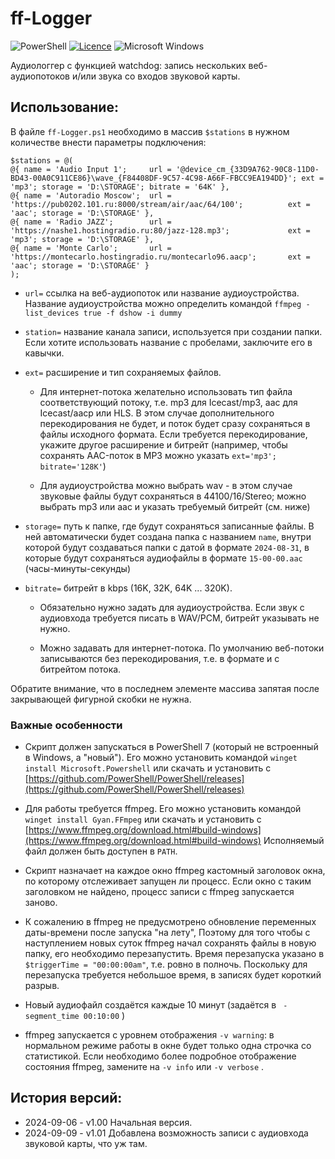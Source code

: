 # ff-Logger

![PowerShell](https://img.shields.io/badge/PowerShell-%235391FE.svg?style=for-the-badge&logo=powershell&logoColor=white)
[![Licence](https://img.shields.io/github/license/ykmn/ff-Logger?style=for-the-badge)](./LICENSE)
![Microsoft Windows](https://img.shields.io/badge/Microsoft-Windows-%FF5F91FF.svg?style=for-the-badge&logo=Microsoft%20Windows&logoColor=white)


Аудиологгер с функцией watchdog: запись нескольких веб-аудиопотоков и/или звука
со входов звуковой карты.

## Использование:

В файле `ff-Logger.ps1` необходимо в массив `$stations` в нужном количестве внести
параметры подключения:

```
$stations = @(
@{ name = 'Audio Input 1';     url = '@device_cm_{33D9A762-90C8-11D0-BD43-00A0C911CE86}\wave_{F84408DF-9C57-4C98-A66F-FBCC9EA194DD}'; ext = 'mp3'; storage = 'D:\STORAGE'; bitrate = '64K' },
@{ name = 'Autoradio Moscow';  url = 'https://pub0202.101.ru:8000/stream/air/aac/64/100';          ext = 'aac'; storage = 'D:\STORAGE' },
@{ name = 'Radio JAZZ';        url = 'https://nashe1.hostingradio.ru:80/jazz-128.mp3';             ext = 'mp3'; storage = 'D:\STORAGE' },
@{ name = 'Monte Carlo';       url = 'https://montecarlo.hostingradio.ru/montecarlo96.aacp';       ext = 'aac'; storage = 'D:\STORAGE' }
);
```

* `url=` ссылка на веб-аудиопоток или название аудиоустройства. Название
аудиоустройства можно определить командой
`ffmpeg -list_devices true -f dshow -i dummy`

* `station=` название канала записи, используется при создании папки.
Если хотите использовать название с пробелами, заключите его в кавычки.

* `ext=` расширение и тип сохраняемых файлов.

    * Для интернет-потока желательно использовать тип файла соответствующий
потоку, т.е. mp3 для Icecast/mp3, aac для Icecast/aacp или HLS.
В этом случае дополнительного перекодирования не будет, и поток будет сразу
сохраняться в файлы исходного формата. Если требуется перекодирование,
укажите другое расширение и битрейт (например, чтобы сохранять AAC-поток в MP3
можно указать `ext='mp3'; bitrate='128K'`)

    * Для аудиоустройства можно выбрать wav - в этом случае звуковые файлы
будут сохраняться в 44100/16/Stereo; можно выбрать mp3 или aac и
указать требуемый битрейт (см. ниже)

* `storage=` путь к папке, где будут сохраняться записанные файлы.
В ней автоматически будет создана папка с названием `name`, внутри которой
будут создаваться папки с датой в формате `2024-08-31`, в которые будут
сохраняться аудиофайлы в формате `15-00-00.aac` (часы-минуты-секунды)

* `bitrate=` битрейт в kbps (16K, 32K, 64K ... 320K).

    * Обязательно нужно задать для аудиоустройства. Если звук с аудиовхода
требуется писать в WAV/PCM, битрейт указывать не нужно.

    * Можно задавать для интернет-потока. По умолчанию веб-потоки записываются
без перекодирования, т.е. в формате и с битрейтом потока.

Обратите внимание, что в последнем элементе массива запятая после закрывающей
фигурной скобки не нужна.


### Важные особенности

* Скрипт должен запускаться в PowerShell 7 (который не встроенный в Windows,
а "новый"). Его можно установить командой `winget install Microsoft.Powershell`
или скачать и установить с
[https://github.com/PowerShell/PowerShell/releases](https://github.com/PowerShell/PowerShell/releases)

* Для работы требуется ffmpeg. Его можно установить командой
`winget install Gyan.FFmpeg` или скачать и установить с
[https://www.ffmpeg.org/download.html#build-windows](https://www.ffmpeg.org/download.html#build-windows)
Исполняемый файл должен быть доступен в `PATH`.

* Скрипт назначает на каждое окно ffmpeg кастомный заголовок окна, по которому
отслеживает запущен ли процесс. Если окно с таким заголовком не найдено,
процесс записи с ffmpeg запускается заново.

* К сожалению в ffmpeg не предусмотрено обновление переменных даты-времени
после запуска "на лету", Поэтому для того чтобы с наступлением новых суток
ffmpeg начал сохранять файлы в новую папку, его необходимо перезапустить.
Время перезапуска указано в `$triggerTime = "00:00:00am"`, т.е.
ровно в полночь. Поскольку для перезапуска требуется небольшое время,
в записях будет короткий разрыв.

* Новый аудиофайл создаётся каждые 10 минут (задаётся в ` -segment_time 00:10:00` )

* ffmpeg запускается с уровнем отображения ` -v warning `: в нормальном
режиме работы в окне будет только одна строчка со статистикой. Если необходимо
более подробное отображение состояния ffmpeg, замените на ` -v info `
или ` -v verbose ` .


## История версий:
* 2024-09-06 - v1.00 Начальная версия.
* 2024-09-09 - v1.01 Добавлена возможность записи с аудиовхода звуковой карты, что уж там.
